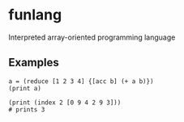 # funlang
Interpreted array-oriented programming language

## Examples
```
a = (reduce [1 2 3 4] {[acc b] (+ a b)})
(print a)
```
```
(print (index 2 [0 9 4 2 9 3]))
# prints 3
```
